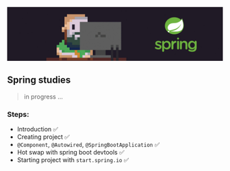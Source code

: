 <img src="imgs/springboot.png" alt="banner dev and logo spring">

## Spring studies

> in progress ...

### Steps:

- Introduction ✅
- Creating project ✅
- `@Component`, `@Autowired`, `@SpringBootApplication` ✅
- Hot swap with spring boot devtools ✅
- Starting project with `start.spring.io` ✅
